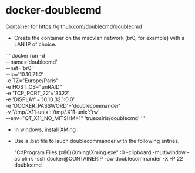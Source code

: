 # docker-doublecmd
Container for https://github.com/doublecmd/doublecmd

- Create the container on the macvlan network (br0, for example) with a LAN IP of choice.

'''
    docker run -d \
    --name='doublecmd' \
    --net='br0' \
    --ip='10.10.71.2' \
    -e TZ="Europe/Paris" \
    -e HOST_OS="unRAID" \
    -e 'TCP_PORT_22'='3322' \
    -e 'DISPLAY'='10.10.32.1:0.0' \
    -e 'DOCKER_PASSWORD'='doublecommander' \
    -v '/tmp/.X11-unix':'/tmp/.X11-unix':'rw' \
    --env="QT_X11_NO_MITSHM=1" 
    'trueosiris/doublecmd'
'''

- In windows, install XMing
- Use a .bat file to lauch doublecommander with the following entries.

    "C:\Program Files (x86)\Xming\Xming.exe" :0 -clipboard -multiwindow -ac
    plink -ssh docker@CONTAINERIP -pw doublecommander -X -P 22 doublecmd
